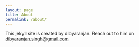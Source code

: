 ```yaml
---
layout: page
title: About
permalink: /about/
---
```


This jekyll site is created by dibyaranjan. Reach out to him on dibyaranjan.singh@gmail.com
